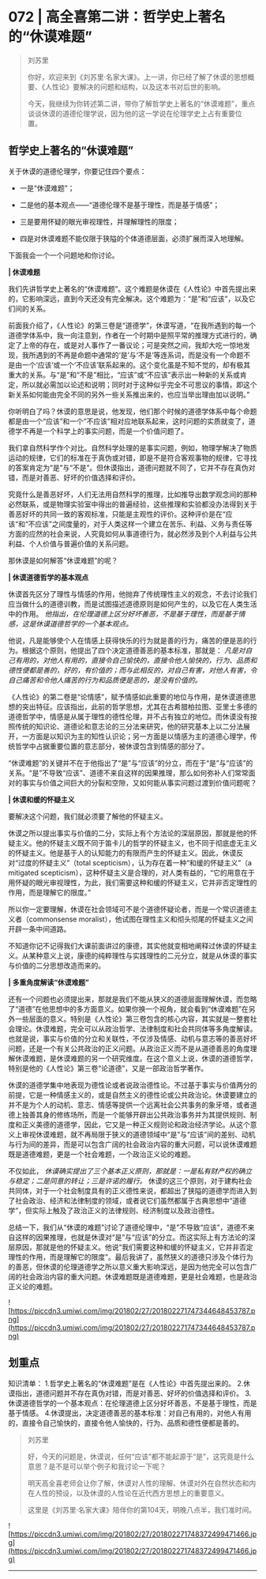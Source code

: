 # 072 | 高全喜第二讲：哲学史上著名的“休谟难题”

> 刘苏里
> 
> 你好，欢迎来到《刘苏里·名家大课》。上一讲，你已经了解了休谟的思想概要、《人性论》要解决的问题和结构，以及这本书对后世的影响。
> 
> 今天，我继续为你转述第二讲，带你了解哲学史上著名的“休谟难题”，重点谈谈休谟的道德伦理学说，因为他的这一学说在伦理学史上占有重要位置。    

## 哲学史上著名的“休谟难题”

关于休谟的道德伦理学，你要记住四个要点：

* 一是“休谟难题”；

* 二是他的基本观点——“道德伦理不是基于理性，而是基于情感”；

* 三是要用怀疑的眼光审视理性，并理解理性的限度；

* 四是对休谟难题不能仅限于狭隘的个体道德层面，必须扩展而深入地理解。

下面我会一个一个问题地和你讨论。

 **| 休谟难题**

我们先讲哲学史上著名的“休谟难题”。这个难题是休谟在《人性论》中首先提出来的，它影响深远，直到今天还没有完全解决。这个难题为：“是”和“应该”，以及它们间的关系。

前面我介绍了，《人性论》的第三卷是“道德学”，休谟写道，“在我所遇到的每一个道德学体系中，我一向注意到，作者在一个时期中是照平常的推理方式进行的，确定了上帝的存在，或是对人事作了一番议论；可是突然之间，我却大吃一惊地发现，我所遇到的不再是命题中通常的‘是’与‘不是’等连系词，而是没有一个命题不是由一个‘应该’或一个‘不应该’联系起来的。这个变化虽是不知不觉的，却有极其重大的关系。与“是”和“不是”相比，“应该”或“不应该”表示出一种新的关系或肯定，所以就必需加以论述和说明；同时对于这种似乎完全不可思议的事情，即这个新关系如何能由完全不同的另外一些关系推出来的，也应当举出理由加以说明。”

你听明白了吗？休谟的意思是说，他发现，他们那个时候的道德学体系中每个命题都是由一个“应该”和一个“不应该”相对应地联系起来，这时问题的实质就变了，道德学不再是一个科学上的事实问题，而是一个价值问题了。

我们拿自然科学作个对比。自然科学处理的是事实问题，例如，物理学解决了物质运动的规律，它们的标准在于真伪或对错，即是不是符合客观事物的规律，它寻找的答案肯定为“是”与“不是”。但休谟指出，道德问题就不同了，它并不存在真伪对错，而是对善恶、好坏的价值选择和评价。

究竟什么是善恶好坏，人们无法用自然科学的推理，比如推导出数学观念间的那种必然联系，或是物理实验室中得出的普遍经验，这些推理和实验都没办法得到关于善恶好坏的共同一致的客观标准，只能是主观性的评价。这种评价是在“应该“和“不应该”之间度量的，对于人类这样一个建立在苦乐、利益、义务与责任等方面的应然的社会来说，人究竟如何从事道德行为，就必然涉及到个人利益与公共利益、个人价值与普遍价值的关系问题。

那休谟是如何解答“休谟难题”的呢？

 **| 休谟道德哲学的基本观点**

休谟首先区分了理性与情感的作用，他抛弃了传统理性主义的观念，不去讨论我们应当做什么的道德训教，而是试图描述道德原则是如何产生的，以及它在人类生活中的作用。 *他指出，在伦理道德上区分好坏善恶，不是基于理性，而是基于情感，这是休谟道德哲学的一个基本观点。*

他说，凡是能够使个人在情感上获得快乐的行为就是善的行为，痛苦的便是恶的行为。根据这个原则，他提出了四个决定道德善恶的基本标准，那就是： *凡是对自己有用的，对他人有用的，直接令自己愉快的，直接令他人愉快的，行为、品质和德性便都是善的，好的，有价值的；而与此相反的，对自己有害，对他人有害，令自己痛苦和令他人痛苦的行为和品质便是恶的，是没有价值的。*

《人性论》的第二卷是“论情感”，赋予情感如此重要的地位与作用，是休谟道德思想的突出特征。应该指出，此前的哲学思想，尤其在古希腊柏拉图、亚里士多德的道德哲学中，情感是从属于理性的德性伦理，并不占有独立的地位。而休谟没有按照传统的知识论、道德论和意志论的三分法来研究，他的研究基本上以二分法展开，一方面是以知识为主的知性认识论；另一方面是以情感为主的道德心理学，传统哲学中占据重要位置的意志部分，被休谟包含到情感的部分了。

“休谟难题”的关键并不在于他指出了“是”与“应该”的分立，而在于“是”与“应该”的关系。“是”不导致“应该”、道德不来自这样的因果推理，那么如何弥补人们常常面对的事实与价值之间巨大的分裂和空隙，又如何能从事实问题过渡到价值问题呢？

 **| 休谟和缓的怀疑主义**

要解决这个问题，我们就必须要了解他的怀疑主义。

休谟之所以提出事实与价值的二分，实际上有个方法论的深层原因，那就是他的怀疑主义。他的怀疑主义既不同于笛卡儿的哲学的怀疑主义，也不同于彻底虚无主义的怀疑主义。他是基于人的认知能力的有限而产生的怀疑主义。因此，休谟反对“过度的怀疑主义”（total scepticism），认为存在着一种“和缓的怀疑主义”（a mitigated scepticism），这种怀疑主义是合理的，对人类有益的，“它的用意在于用怀疑的眼光审视理性，为此，我们需要这种和缓的怀疑主义，它并非否定理性的作用，而是理解它的限度。”

所以你一定要理解，休谟在社会领域可不是个道德怀疑论者，而是一个常识道德主义者（commonsense moralist），他试图在理性主义和彻头彻尾的怀疑主义之间开辟一条中间道路。

不知道你记不记得我们大课前面讲过的康德，其实他就变相地阐释过休谟的怀疑主义。从某种意义上说，康德的纯粹理性与实践理性的二元分立，就是从休谟的事实与价值的二分思想改造而来的。

 **| 多重角度解读“休谟难题”**

还有一个问题也必须提出来，那就是我们不能从狭义的道德层面理解休谟，而忽略了“道德”在他思想中的多方面意义。如果你换一个视角，就会看到“休谟难题”在另外一些层面的意义。特别是《人性论》第三卷包含的核心内容，其实就是一整套社会理论。休谟难题，完全可以从政治哲学、法律制度和社会共同体等多角度解读。也就是说，事实与价值的分立和关联性，不仅涉及情感、动机与意志等的善恶好坏问题，还是一个有关公共政治的正义问题。从政治正义而不是从道德善恶的角度理解休谟难题，是休谟难题的另一个研究维度。在这个意义上说，休谟的道德哲学，特别是他的《人性论》第三卷“论道德”，又是一部政治哲学著作。

休谟的道德学集中地表现为德性论或者说政治德性论。不过基于事实与价值两分的前提，它是一种情感主义的，或是自然主义的德性论或公共政治论。休谟要建立的并不是为个人的动机、意志、情感等提供一个远离社会公共事务的象牙塔，或者道德上独善其身的修练场所，而是一个能够开辟出公共政治事务并为其提供规则、制度和正义美德的道德学，因此，它又是一种正义规则论和政治经济学论。从这个意义上审视休谟难题，就不再局限于狭义的道德领域中“是”与“应该”间的差别、动机与行为间的差异，而是可以包含广阔的社会政治内容的重大问题，可以说休谟难题既是道德难题，更是一个社会难题，一个政治正义论的难题。

不仅如此， *休谟确实提出了三个基本正义原则，那就是：一是私有财产权的确立与稳定；二是同意的转让；三是许诺的履行。* 休谟的这三个原则，对于建构社会共同体，对于一个社会制度具有的正义德性来说，都超出了狭隘的道德学而进入到了社会政治、经济和法律制度的领域，或者说它们虽然都属于古典思想中“道德学”，但实际上触及了政治正义的法律规则、经济制度以及政治德性。

总结一下，我们从“休谟的难题”讨论了道德伦理中，“是”不导致“应该”，道德不来自这样的因果推理，也就是休谟对“是”与“应该”的分立。而这实际上有方法论的深层原因，那就是他的怀疑主义。他说“我们需要这种和缓的怀疑主义，它并非否定理性的作用，而是理解它的限度”。最后我讲了，虽然狭义的道德只涉及个体行为的善恶，但休谟的伦理道德学之所以意义重大影响深远，是因为他完全可以包含广阔的社会政治内容的重大问题。休谟难题既是道德难题，更是社会难题，也是政治正义论的难题。

![https://piccdn3.umiwi.com/img/201802/27/201802271747344648453787.png](https://piccdn3.umiwi.com/img/201802/27/201802271747344648453787.png)

## 划重点

知识清单：
1.哲学史上著名的“休谟难题”是在《人性论》中首先提出来的。
2.休谟指出，道德问题并不存在真伪对错，而是对善恶、好坏的价值选择和评价。
3.休谟道德哲学的一个基本观点：在伦理道德上区分好坏善恶，不是基于理性，而是基于情感。
4.休谟提出，决定道德善恶的基本标准：对自己有用的，对他人有用的，直接令自己愉快的，直接令他人愉快的，行为、品质和德性便都是善的。

> 刘苏里
> 
> 好，今天的问题是，休谟说，任何“应该”都不能起源于“是”，这究竟是什么意思？是不是可以举个例子和我讨论一下呢？
> 
> 明天高全喜老师会让你了解，休谟对人性的理解、休谟对外在自然状态和内在人性的预设，以及休谟的人性论在近代西方思想上的重要意义。
> 
> 这里是《刘苏里·名家大课》陪伴你的第104天，明晚八点半，我们准时间。

![https://piccdn3.umiwi.com/img/201802/27/201802271748372499471466.jpg](https://piccdn3.umiwi.com/img/201802/27/201802271748372499471466.jpg)

---

